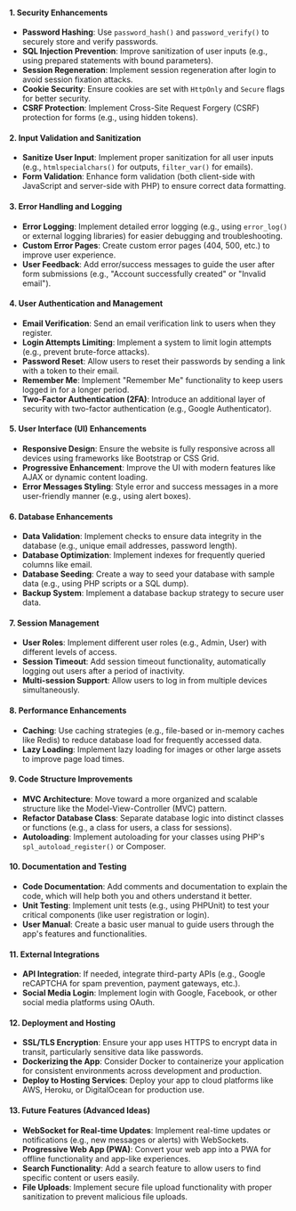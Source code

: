 
#### 1. **Security Enhancements**

- **Password Hashing**: Use `password_hash()` and `password_verify()` to securely store and verify passwords.
- **SQL Injection Prevention**: Improve sanitization of user inputs (e.g., using prepared statements with bound parameters).
- **Session Regeneration**: Implement session regeneration after login to avoid session fixation attacks.
- **Cookie Security**: Ensure cookies are set with `HttpOnly` and `Secure` flags for better security.
- **CSRF Protection**: Implement Cross-Site Request Forgery (CSRF) protection for forms (e.g., using hidden tokens).

#### 2. **Input Validation and Sanitization**

- **Sanitize User Input**: Implement proper sanitization for all user inputs (e.g., `htmlspecialchars()` for outputs, `filter_var()` for emails).
- **Form Validation**: Enhance form validation (both client-side with JavaScript and server-side with PHP) to ensure correct data formatting.
#### 3. **Error Handling and Logging**

- **Error Logging**: Implement detailed error logging (e.g., using `error_log()` or external logging libraries) for easier debugging and troubleshooting.
- **Custom Error Pages**: Create custom error pages (404, 500, etc.) to improve user experience.
- **User Feedback**: Add error/success messages to guide the user after form submissions (e.g., "Account successfully created" or "Invalid email").

#### 4. **User Authentication and Management**

- **Email Verification**: Send an email verification link to users when they register.
- **Login Attempts Limiting**: Implement a system to limit login attempts (e.g., prevent brute-force attacks).
- **Password Reset**: Allow users to reset their passwords by sending a link with a token to their email.
- **Remember Me**: Implement "Remember Me" functionality to keep users logged in for a longer period.
- **Two-Factor Authentication (2FA)**: Introduce an additional layer of security with two-factor authentication (e.g., Google Authenticator).

#### 5. **User Interface (UI) Enhancements**

- **Responsive Design**: Ensure the website is fully responsive across all devices using frameworks like Bootstrap or CSS Grid.
- **Progressive Enhancement**: Improve the UI with modern features like AJAX or dynamic content loading.
- **Error Messages Styling**: Style error and success messages in a more user-friendly manner (e.g., using alert boxes).

#### 6. **Database Enhancements**

- **Data Validation**: Implement checks to ensure data integrity in the database (e.g., unique email addresses, password length).
- **Database Optimization**: Implement indexes for frequently queried columns like email.
- **Database Seeding**: Create a way to seed your database with sample data (e.g., using PHP scripts or a SQL dump).
- **Backup System**: Implement a database backup strategy to secure user data.

#### 7. **Session Management**

- **User Roles**: Implement different user roles (e.g., Admin, User) with different levels of access.
- **Session Timeout**: Add session timeout functionality, automatically logging out users after a period of inactivity.
- **Multi-session Support**: Allow users to log in from multiple devices simultaneously.

#### 8. **Performance Enhancements**

- **Caching**: Use caching strategies (e.g., file-based or in-memory caches like Redis) to reduce database load for frequently accessed data.
- **Lazy Loading**: Implement lazy loading for images or other large assets to improve page load times.

#### 9. **Code Structure Improvements**

- **MVC Architecture**: Move toward a more organized and scalable structure like the Model-View-Controller (MVC) pattern.
- **Refactor Database Class**: Separate database logic into distinct classes or functions (e.g., a class for users, a class for sessions).
- **Autoloading**: Implement autoloading for your classes using PHP's `spl_autoload_register()` or Composer.

#### 10. **Documentation and Testing**

- **Code Documentation**: Add comments and documentation to explain the code, which will help both you and others understand it better.
- **Unit Testing**: Implement unit tests (e.g., using PHPUnit) to test your critical components (like user registration or login).
- **User Manual**: Create a basic user manual to guide users through the app's features and functionalities.

#### 11. **External Integrations**

- **API Integration**: If needed, integrate third-party APIs (e.g., Google reCAPTCHA for spam prevention, payment gateways, etc.).
- **Social Media Login**: Implement login with Google, Facebook, or other social media platforms using OAuth.

#### 12. **Deployment and Hosting**

- **SSL/TLS Encryption**: Ensure your app uses HTTPS to encrypt data in transit, particularly sensitive data like passwords.
- **Dockerizing the App**: Consider Docker to containerize your application for consistent environments across development and production.
- **Deploy to Hosting Services**: Deploy your app to cloud platforms like AWS, Heroku, or DigitalOcean for production use.

#### 13. **Future Features (Advanced Ideas)**

- **WebSocket for Real-time Updates**: Implement real-time updates or notifications (e.g., new messages or alerts) with WebSockets.
- **Progressive Web App (PWA)**: Convert your web app into a PWA for offline functionality and app-like experiences.
- **Search Functionality**: Add a search feature to allow users to find specific content or users easily.
- **File Uploads**: Implement secure file upload functionality with proper sanitization to prevent malicious file uploads.